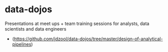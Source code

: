 # data-dojos


Presentations at meet ups + team training sessions for analysts, data scientists and data engineers 

* (https://github.com/jdzool/data-dojos/tree/master/design-of-analytical-pipelines)